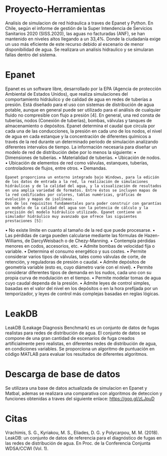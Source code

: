 # Proyecto-Herramientas
Analisis de simulacion de red hidraulica a traves de Epanet y Python. En Chile, según el informe de gestión de la Super Intendencia de Servicios Sanitarios 2020 (SISS.2020), las aguas no facturadas (ANF), se han mantenido en niveles altos llegando a un 33,4%. Donde la ciudadanía exige un uso más eficiente de este recurso debido al escenario de menor disponibilidad de agua. Se realizara un analisis hidraulico y se simularan fallas dentro del sistema.


# Epanet
Epanet es un software libre, desarrollado por la EPA (Agencia de protección Ambiental de Estados Unidos), que realiza simulaciones del comportamiento hidráulico y de calidad de agua en redes de tuberías a presión. Está diseñado para el uso con sistemas de distribución de agua potable, aunque en general puede ser utilizado para el análisis de cualquier fluido no compresible con flujo a presión [4].
En general, una red consta de tuberías, nodos (Conexión de tuberías), bombas, válvulas y tanques de almacenamiento o depósitos. Epanet determina el caudal que circula por cada una de las conducciones, la presión en cada uno de los nodos, el nivel de agua en cada estanque y la concentración de diferentes químicos a través de la red durante un determinado periodo de simulación analizando diferentes intervalos de tiempo. La información necesaria para diseñar un modelo de red de distribución debe por lo menos la siguiente:
•	Dimensiones de tuberías.
•	Materialidad de tuberías.
•	Ubicación de nodos.
•	Ubicación de elementos de red como válvulas, estanques, tuberías, controladores de flujos, entre otros.
•	Demandas.

	Epanet proporciona un entorno integrado bajo Windows, para la edición de los datos de entrada a la red, la realización de simulaciones hidráulicas y de la calidad del agua, y la visualización de resultados en una amplia variedad de formatos. Entre éstos se incluyen mapas de la red codificados por colores, tablas numéricas, gráficas de evolución y mapas de isolíneas.
	Dos de los requisitos fundamentales para poder construir con garantías un modelo de la calidad del agua son la potencia de cálculo y la precisión del modelo hidráulico utilizado. Epanet contiene un simulador hidráulico muy avanzado que ofrece las siguientes prestaciones [5]:

•	No existe límite en cuanto al tamaño de la red que puede procesarse. 
•	 Las pérdidas de carga pueden calcularse mediante las fórmulas de Hazen-Williams, de DarcyWeisbach o de Chezy-Manning. 
•	Contempla pérdidas menores en codos, accesorios, etc.
•	Admite bombas de velocidad fija o variable. 
•	 Determina el consumo energético y sus costes. 
•	Permite considerar varios tipos de válvulas, tales como válvulas de corte, de retención, y reguladoras de presión o caudal. 
•	 Admite depósitos de geometría variable (esto es, cuyo diámetro varíe con el nivel). 
•	Permite considerar diferentes tipos de demanda en los nudos, cada uno con su propia curva de modulación en el tiempo.
•	Permite modelar tomas de agua cuyo caudal dependa de la presión. 
•	Admite leyes de control simples, basadas en el valor del nivel en los depósitos o en la hora prefijada por un temporizador, y leyes de control más complejas basadas en reglas lógicas.


# LeakDB

LeakDB (Leakage Diagnosis Benchmark) es un conjunto de datos de fugas realistas para redes de distribución de agua. El conjunto de datos se compone de una gran cantidad de escenarios de fuga creados artificialmente pero realistas, en diferentes redes de distribución de agua, en condiciones variables. Se proporciona un algoritmo de puntuación en código MATLAB para evaluar los resultados de diferentes algoritmos.


# Descarga de base de datos
Se utilizara una base de datos actualizada de simulacion en Epanet y Matbal, ademas se realizara una comparativa con algoritmos de deteccion y funciones obtenidas a traves del siguiente enlace: https://goo.gl/zLJpuD

# Citas

Vrachimis, S. G., Kyriakou, M. S., Eliades, D. G. y Polycarpou, M. M. (2018). LeakDB: un conjunto de datos de referencia para el diagnóstico de fugas en las redes de distribución de agua. En Proc. de la Conferencia Conjunta WDSA/CCWI (Vol. 1).



